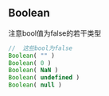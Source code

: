 ## Boolean
注意bool值为false的若干类型
```js
//  这些bool为false
Boolean( "" )
Boolean( 0 )
Boolean( NaN )
Boolean( undefined )
Boolean( null )
```


